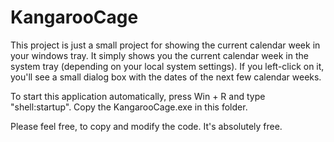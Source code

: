 # KangarooCage
This project is just a small project for showing the current calendar week in your windows tray. It simply shows you the current calendar week in the system tray (depending on your local system settings). If you left-click on it, you'll see a small dialog box with the dates of the next few calendar weeks.

To start this application automatically, press Win + R and type "shell:startup". Copy the KangarooCage.exe in this folder.

Please feel free, to copy and modify the code. It's absolutely free.
